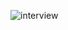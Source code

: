 ![interview](https://github.com/sercaner/interview/assets/150553197/b16b6e0d-de09-4227-8bc6-892c3b6e6d7c)
